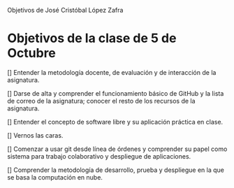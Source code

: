 Objetivos de José Cristóbal López Zafra

# Objetivos de la clase de 5 de Octubre

[] Entender la metodología docente, de evaluación y de interacción de la asignatura. 

[] Darse de alta y comprender el funcionamiento básico de GitHub y la lista de correo de la asignatura; conocer el resto de los recursos de la asignatura. 

[] Entender el concepto de software libre y su aplicación práctica en clase. 

[] Vernos las caras. 

[] Comenzar a usar git desde línea de órdenes y comprender su papel como sistema para trabajo colaborativo y despliegue de aplicaciones. 

[] Comprender la metodología de desarrollo, prueba y despliegue en la que se basa la computación en nube.
